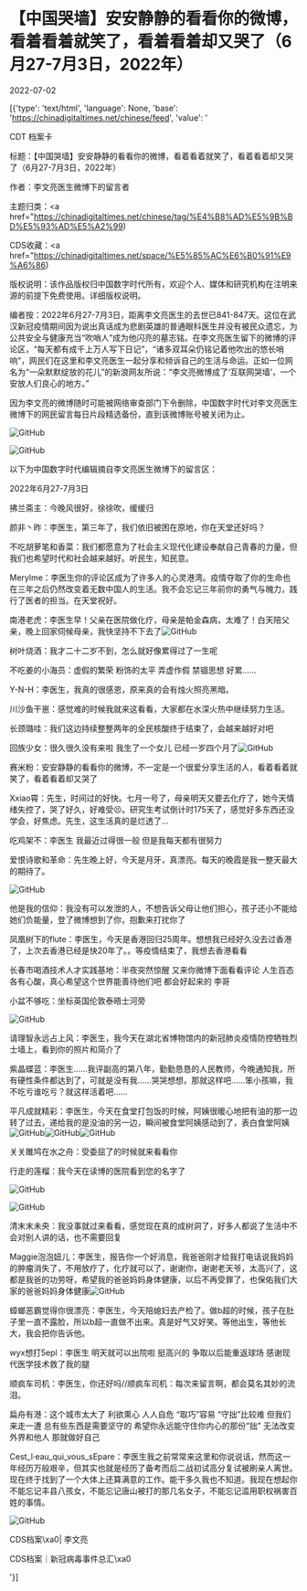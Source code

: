 # 【中国哭墙】安安静静的看看你的微博，看着看着就笑了，看着看着却又哭了（6月27-7月3日，2022年）

2022-07-02

[{'type': 'text/html', 'language': None, 'base': 'https://chinadigitaltimes.net/chinese/feed', 'value': '

CDT 档案卡

标题：【中国哭墙】安安静静的看看你的微博，看着看着就笑了，看着看着却又哭了（6月27-7月3日，2022年）

作者：李文亮医生微博下的留言者

主题归类：<a href="https://chinadigitaltimes.net/chinese/tag/%E4%B8%AD%E5%9B%BD%E5%93%AD%E5%A2%99)

CDS收藏：<a href="https://chinadigitaltimes.net/space/%E5%85%AC%E6%B0%91%E9%A6%86)

版权说明：该作品版权归中国数字时代所有，欢迎个人、媒体和研究机构在注明来源的前提下免费使用。详细版权说明。





编者按：2022年6月27-7月3日，距离李文亮医生的去世已841-847天。这位在武汉新冠疫情期间因为说出真话成为悲剧英雄的普通眼科医生并没有被民众遗忘，为公共安全与健康充当“吹哨人”成为他闪亮的墓志铭。在李文亮医生留下的微博的评论区，“每天都有成千上万人写下日记”，“诸多双耳朵仍铭记着他吹出的悠长哨响”，网民们在这里和李文亮医生一起分享和倾诉自己的生活与命运。正如一位网名为“一朵默默绽放的花儿”的新浪网友所说：“李文亮微博成了‘互联网哭墙’，一个安放人们良心的地方。”

因为李文亮的微博随时可能被网络审查部门下令删除，中国数字时代对李文亮医生微博下的网民留言每日片段精选备份，直到该微博账号被关闭为止。

![GitHub](https://chinadigitaltimes.net/chinese/files/2020/03/Screenshot-2020-03-13-10.48.21.png)

![GitHub](https://chinadigitaltimes.net/chinese/files/2020/03/Screenshot-2020-03-15-11.01.33.png)

以下为中国数字时代编辑摘自李文亮医生微博下的留言区：

2022年6月27-7月3日

拂兰斋主：今晚风很好，徐徐吹，缓缓归

颜非丶昨：李医生，第三年了，我们依旧被困在原地，你在天堂还好吗？

不吃胡萝笔和香菜：我们都愿意为了社会主义现代化建设奉献自己青春的力量，但我们也希望时代和社会越来越好。听民生，知民意。

Merylme：李医生你的评论区成为了许多人的心灵港湾。疫情夺取了你的生命也在三年之后仍然改变着无数中国人的生活。我不会忘记三年前你的勇气与魄力，践行了医者的担当。在天堂祝好。

南港老虎：李医生早！父亲在医院做化疗，母亲是帕金森病，太难了！白天陪父亲，晚上回家伺候母亲，我快坚持不下去了![GitHub](https://chinadigitaltimes.net/chinese/files/2022/07/post-683760-62bfe62e2461b.png)

树叶烧酒：我才二十二岁不到，怎么就好像累得过了一生呢

不吃姜的小海员：虚假的繁荣 粉饰的太平 弄虚作假 禁锢思想 好累……

Y-N-H：李医生，我真的很感恩，原来真的会有烛火照亮黑暗。

川沙鱼干崽：感觉难的时候我就来这看看，大家都在水深火热中继续努力生活。

长颈璐哇：我们这边持续整整两年的全民核酸终于结束了，会越来越好对吧

回族少女：很久很久没有来啦 我生了一个女儿 已经一岁四个月了![GitHub](https://chinadigitaltimes.net/chinese/files/2022/07/post-683760-62bfe62e32d2c.png)

赛米粉：安安静静的看看你的微博，不一定是一个很爱分享生活的人，看着看着就笑了，看着看着却又哭了

Xxiao霄：先生，时间过的好快。七月一号了，母亲明天又要去化疗了，她今天情绪失控了，哭了好久，好难受😣。研究生考试倒计时175天了，感觉好多东西还没学会，好焦虑。先生，这生活真的是烂透了…

吃鸡架不：李医生 我最近过得很一般 但是我每天都有很努力

爱恨诗歌和革命：先生晚上好，今天是月牙，真漂亮。每天的晚霞是我一整天最大的期待了。

![GitHub](https://chinadigitaltimes.net/chinese/files/2022/07/image-1656741578033.png)

他是我的信仰：我没有可以发泄的人，不想告诉父母让他们担心，孩子还小不能给她们负能量，登了微博想到了你，抱歉来打扰你了

凤凰树下的flute：李医生，今天是香港回归25周年。想想我已经好久没去过香港了，上次去香港已经是快20年了。。等疫情结束了，我想去香港看看

长春市喝酒技术人才实践基地：半夜突然惊醒 又来你微博下面看看评论 人生百态各有心酸，真心希望这个世界能善待他们吧 都会好起来的 李哥

小盆不够吃：坐标英国伦敦泰晤士河旁

![GitHub](https://chinadigitaltimes.net/chinese/files/2022/07/image-1656743433109.png)

请理智永远占上风：李医生，我今天在湖北省博物馆内的新冠肺炎疫情防控牺牲烈士墙上，看到你的照片和简介了

紫晶蝶蓝：李医生……我评副高的第八年，勤勤恳恳的人民教师，今晚通知我，所有硬性条件都达到了，可就是没有我……哭哭想想，那就这样吧……笨小孩嘛，我不吃亏谁吃亏？就这样活着吧…… 

平凡成就精彩：李医生，今天在食堂打包饭的时候，阿姨很暖心地把有油的那一边转了过去，递给我的是没油的另一边，瞬间被食堂阿姨感动到了，表白食堂阿姨![GitHub](https://chinadigitaltimes.net/chinese/files/2022/07/post-683760-62c0567264896.png)![GitHub](https://chinadigitaltimes.net/chinese/files/2022/07/post-683760-62c0567264896.png)![GitHub](https://chinadigitaltimes.net/chinese/files/2022/07/post-683760-62c0567264896.png)

关关雎鸠在水之舟：受委屈了的时候就来看看你

行走的莲榴：我今天在读博的医院看到您的名字了

![GitHub](https://chinadigitaltimes.net/chinese/files/2022/07/image-1656772020564.png)

![GitHub](https://chinadigitaltimes.net/chinese/files/2022/07/Screen-Shot-2022-07-02-at-7.28.24-AM.png)

清末末未央：我没事就过来看看，感觉现在真的成树洞了，好多人都说了生活中不会对别人讲的话，也不需要回复

Maggie泡泡妞儿：李医生，报告你一个好消息，我爸爸刚才给我打电话说我妈妈的肿瘤消失了，不用放疗了，化疗就可以了，谢谢你，谢谢老天爷，太高兴了，这都是我爸的功劳呀，希望我的爸爸妈妈身体健康，以后不再受罪了，也保佑我们大家的爸爸妈妈身体健康![GitHub](https://chinadigitaltimes.net/chinese/files/2022/07/post-683760-62c06a905310d.png)

蟑螂恶霸觉得你很漂亮：李医生，今天陪媳妇去产检了。做b超的时候，孩子在肚子里一直不露脸，所以b超一直做不出来。真是好气又好笑。等他出生，等他长大，我会把你告诉他。

wyx想打5epl：李医生 明天就可以出院啦 挺高兴的 争取以后能重返球场 感谢现代医学技术救了我的腿

顺疯车司机：李医生，你还好吗//顺疯车司机：每次来留言啊，都会莫名其妙的流泪。

扁舟有港：这个城市太大了 利欲熏心 人人自危 “取巧”容易 “守拙”比较难 但我们来走一遭 总有些东西是需要坚守的 希望你永远能守住你内心的那份“拙” 无法改变外界和他人 那就做好自己

Cest_l·eau_qui_vous_sEpare：李医生我之前常常来这里和你说说话，然而这一年经历万般艰辛，但其实也就是经历了备考而后二战初试高分复试被刷亲人离世。现在终于找到了一个大体上还算满意的工作。能干多久我也不知道。我现在想起你 不能忘记丰县八孩女，不能忘记唐山被打的那几名女子，不能忘记滥用职权祸害百姓的事情。



![GitHub](https://chinadigitaltimes.net/chinese/files/2020/03/37-150x150.jpg)

CDS档案\xa0| 李文亮

CDS档案｜新冠病毒事件总汇\xa0

'}]